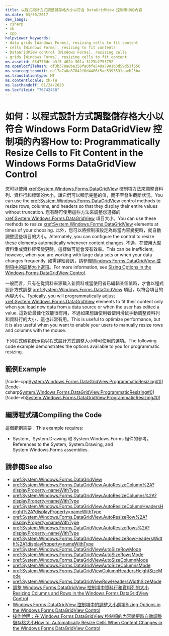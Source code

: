 ```yaml
---
title: 以程式設計方式調整儲存格大小以符合 DataGridView 控制項中的內容
ms.date: 03/30/2017
dev_langs:
- csharp
- vb
- cpp
helpviewer_keywords:
- data grids [Windows Forms], resizing cells to fit content
- cells [Windows Forms], resizing to fit contents
- DataGridView control [Windows Forms], resizing cells
- grids [Windows Forms], resizing cells to fit content
ms.assetid: 63d770dc-b3f5-462b-901a-3125b2753792
ms.openlocfilehash: df3b378a8ba358fa0bfe549a7901b3d59d53f556
ms.sourcegitcommit: de17a7a0a37042f0d4406f5ae5393531caeb25ba
ms.translationtype: MT
ms.contentlocale: zh-TW
ms.lasthandoff: 01/24/2020
ms.locfileid: "76742458"
---
```

# <a name="how-to-programmatically-resize-cells-to-fit-content-in-the-windows-forms-datagridview-control"></a><span data-ttu-id="02c1a-102">如何：以程式設計方式調整儲存格大小以符合 Windows Form DataGridView 控制項的內容</span><span class="sxs-lookup"><span data-stu-id="02c1a-102">How to: Programmatically Resize Cells to Fit Content in the Windows Forms DataGridView Control</span></span>
<span data-ttu-id="02c1a-103">您可以使用 <xref:System.Windows.Forms.DataGridView> 控制項方法來調整資料列、資料行和標頭的大小，讓它們可以顯示完整的值，而不至發生截斷狀況。</span><span class="sxs-lookup"><span data-stu-id="02c1a-103">You can use the <xref:System.Windows.Forms.DataGridView> control methods to resize rows, columns, and headers so that they display their entire values without truncation.</span></span> <span data-ttu-id="02c1a-104">您有時可使用這些方法來調整您選擇的 <xref:System.Windows.Forms.DataGridView> 項目大小。</span><span class="sxs-lookup"><span data-stu-id="02c1a-104">You can use these methods to resize <xref:System.Windows.Forms.DataGridView> elements at times of your choosing.</span></span> <span data-ttu-id="02c1a-105">此外，您可以將控制項設定為每當內容變更時，就自動調整這些項目的大小。</span><span class="sxs-lookup"><span data-stu-id="02c1a-105">Alternately, you can configure the control to resize these elements automatically whenever content changes.</span></span> <span data-ttu-id="02c1a-106">不過，在使用大型資料集或資料經常變更時，這樣做可能會沒有效率。</span><span class="sxs-lookup"><span data-stu-id="02c1a-106">This can be inefficient, however, when you are working with large data sets or when your data changes frequently.</span></span> <span data-ttu-id="02c1a-107">如需詳細資訊，請參閱[Windows Forms DataGridView 控制項中的調整大小選項](sizing-options-in-the-windows-forms-datagridview-control.md)。</span><span class="sxs-lookup"><span data-stu-id="02c1a-107">For more information, see [Sizing Options in the Windows Forms DataGridView Control](sizing-options-in-the-windows-forms-datagridview-control.md).</span></span>  
  
 <span data-ttu-id="02c1a-108">一般而言，只有在從資料來源載入新資料或當使用者已編輯某個值時，才會以程式設計方式調整 <xref:System.Windows.Forms.DataGridView> 項目，以符合項目的內容大小。</span><span class="sxs-lookup"><span data-stu-id="02c1a-108">Typically, you will programmatically adjust <xref:System.Windows.Forms.DataGridView> elements to fit their content only when you load new data from a data source or when the user has edited a value.</span></span> <span data-ttu-id="02c1a-109">這對於最佳化效能很有用，不過如果想讓使用者使用滑鼠手動調整資料列和資料行的大小，這也非常有用。</span><span class="sxs-lookup"><span data-stu-id="02c1a-109">This is useful to optimize performance, but it is also useful when you want to enable your users to manually resize rows and columns with the mouse.</span></span>  
  
 <span data-ttu-id="02c1a-110">下列程式碼範例示範以程式設計方式調整大小時可使用的選項。</span><span class="sxs-lookup"><span data-stu-id="02c1a-110">The following code example demonstrates the options available to you for programmatic resizing.</span></span>  
  
## <a name="example"></a><span data-ttu-id="02c1a-111">範例</span><span class="sxs-lookup"><span data-stu-id="02c1a-111">Example</span></span>  
 [!code-cpp[System.Windows.Forms.DataGridView.ProgrammaticResizing#0](~/samples/snippets/cpp/VS_Snippets_Winforms/System.Windows.Forms.DataGridView.ProgrammaticResizing/CPP/programmaticsizing.cpp#0)]
 [!code-csharp[System.Windows.Forms.DataGridView.ProgrammaticResizing#0](~/samples/snippets/csharp/VS_Snippets_Winforms/System.Windows.Forms.DataGridView.ProgrammaticResizing/CS/programmaticsizing.cs#0)]
 [!code-vb[System.Windows.Forms.DataGridView.ProgrammaticResizing#0](~/samples/snippets/visualbasic/VS_Snippets_Winforms/System.Windows.Forms.DataGridView.ProgrammaticResizing/VB/programmaticsizing.vb#0)]  
  
## <a name="compiling-the-code"></a><span data-ttu-id="02c1a-112">編譯程式碼</span><span class="sxs-lookup"><span data-stu-id="02c1a-112">Compiling the Code</span></span>  
 <span data-ttu-id="02c1a-113">這個範例需要：</span><span class="sxs-lookup"><span data-stu-id="02c1a-113">This example requires:</span></span>  
  
- <span data-ttu-id="02c1a-114">System、System.Drawing 和 System.Windows.Forms 組件的參考。</span><span class="sxs-lookup"><span data-stu-id="02c1a-114">References to the System, System.Drawing, and System.Windows.Forms assemblies.</span></span>  
  
## <a name="see-also"></a><span data-ttu-id="02c1a-115">請參閱</span><span class="sxs-lookup"><span data-stu-id="02c1a-115">See also</span></span>

- <xref:System.Windows.Forms.DataGridView>
- <xref:System.Windows.Forms.DataGridView.AutoResizeColumn%2A?displayProperty=nameWithType>
- <xref:System.Windows.Forms.DataGridView.AutoResizeColumns%2A?displayProperty=nameWithType>
- <xref:System.Windows.Forms.DataGridView.AutoResizeColumnHeadersHeight%2A?displayProperty=nameWithType>
- <xref:System.Windows.Forms.DataGridView.AutoResizeRow%2A?displayProperty=nameWithType>
- <xref:System.Windows.Forms.DataGridView.AutoResizeRows%2A?displayProperty=nameWithType>
- <xref:System.Windows.Forms.DataGridView.AutoResizeRowHeadersWidth%2A?displayProperty=nameWithType>
- <xref:System.Windows.Forms.DataGridViewAutoSizeRowMode>
- <xref:System.Windows.Forms.DataGridViewAutoSizeRowsMode>
- <xref:System.Windows.Forms.DataGridViewAutoSizeColumnMode>
- <xref:System.Windows.Forms.DataGridViewAutoSizeColumnsMode>
- <xref:System.Windows.Forms.DataGridViewColumnHeadersHeightSizeMode>
- <xref:System.Windows.Forms.DataGridViewRowHeadersWidthSizeMode>
- [<span data-ttu-id="02c1a-116">調整 Windows Forms DataGridView 控制項中資料行和資料列的大小</span><span class="sxs-lookup"><span data-stu-id="02c1a-116">Resizing Columns and Rows in the Windows Forms DataGridView Control</span></span>](resizing-columns-and-rows-in-the-windows-forms-datagridview-control.md)
- [<span data-ttu-id="02c1a-117">Windows Forms DataGridView 控制項中的調整大小選項</span><span class="sxs-lookup"><span data-stu-id="02c1a-117">Sizing Options in the Windows Forms DataGridView Control</span></span>](sizing-options-in-the-windows-forms-datagridview-control.md)
- [<span data-ttu-id="02c1a-118">操作說明：在 Windows Forms DataGridView 控制項的內容變更時自動調整儲存格大小</span><span class="sxs-lookup"><span data-stu-id="02c1a-118">How to: Automatically Resize Cells When Content Changes in the Windows Forms DataGridView Control</span></span>](automatically-resize-cells-when-content-changes-in-the-datagrid.md)
